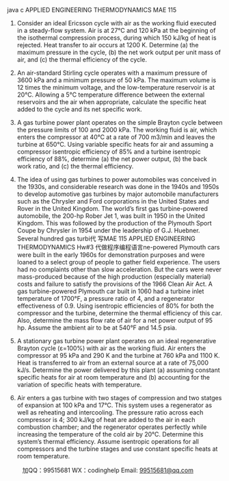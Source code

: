 java c
APPLIED ENGINEERING THERMODYNAMICS
MAE 115
1. Consider an ideal Ericsson cycle with air as the working fluid executed in a steady-flow system. Air is at 27°C and 120 kPa at the beginning of the isothermal compression process, during which 150 kJ/kg of heat is rejected. Heat transfer to air occurs at 1200 K. Determine (a) the maximum pressure in the cycle, (b) the net work output per unit mass of air, and (c) the thermal efficiency of the cycle.
2. An air-standard Stirling cycle operates with a maximum pressure of 3600 kPa and a minimum pressure of 50 kPa. The maximum volume is 12 times the minimum voltage, and the low-temperature reservoir is at 20°C. Allowing a 5°C temperature difference between the external reservoirs and the air when appropriate, calculate the specific heat added to the cycle and its net specific work.
3. A gas turbine power plant operates on the simple Brayton cycle between the pressure limits of 100 and 2000 kPa. The working fluid is air, which enters the compressor at 40°C at a rate of 700 m3/min and leaves the turbine at 650°C. Using variable specific heats for air and assuming a compressor isentropic efficiency of 85% and a turbine isentropic efficiency of 88%, determine (a) the net power output, (b) the back work ratio, and (c) the thermal efficiency.

4. The idea of using gas turbines to power automobiles was conceived in the 1930s, and considerable research was done in the 1940s and 1950s to develop automotive gas turbines by major automobile manufacturers such as the Chrysler and Ford corporations in the United States and Rover in the United Kingdom. The world’s first gas turbine-powered automobile, the 200-hp Rober Jet 1, was built in 1950 in the United Kingdom. This was followed by the production of the Plymouth Sport Coupe by Chrysler in 1954 under the leadership of G.J. Huebner. Several hundred gas turbi代 写MAE 115 APPLIED ENGINEERING THERMODYNAMICS Hw#3
代做程序编程语言ne-powered Plymouth cars were built in the early 1960s for demonstration purposes and were loaned to a select group of people to gather field experience. The users had no complaints other than slow acceleration. But the cars were never mass-produced because of the high production (especially material) costs and failure to satisfy the provisions of the 1966 Clean Air Act.
A gas turbine-powered Plymouth car built in 1060 had a turbine inlet temperature of 1700°F, a pressure ratio of 4, and a regenerator effectiveness of 0.9. Using isentropic efficiencies of 80% for both the compressor and the turbine, determine the thermal efficiency of this car. Also, determine the mass flow rate of air for a net power output of 95 hp. Assume the ambient air to be at 540°F and 14.5 psia.
5. A stationary gas turbine power plant operates on an ideal regenerative Brayton cycle (ε=100%) with air as the working fluid. Air enters the compressor at 95 kPa and 290 K and the turbine at 760 kPa and 1100 K. Heat is transferred to air from an external source at a rate of 75,000 kJ/s. Determine the power delivered by this plant (a) assuming constant specific heats for air at room temperature and (b) accounting for the variation of specific heats with temperature.
6. Air enters a gas turbine with two stages of compression and two statges of expansion at 100 kPa and 17°C. This system uses a regenerator as well as reheating and intercooling. The pressure ratio across each compressor is 4; 300 kJ/kg of heat are added to the air in each combustion chamber; and the regenerator operates perfectly while increasing the temperature of the cold air by 20°C. Determine this system’s thermal efficiency. Assume isentropic operations for all compressors and the turbine stages and use constant specific heats at room temperature.







         
加QQ：99515681  WX：codinghelp  Email: 99515681@qq.com
